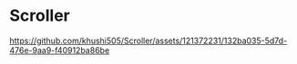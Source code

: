 # Scroller


https://github.com/khushi505/Scroller/assets/121372231/132ba035-5d7d-476e-9aa9-f40912ba86be

